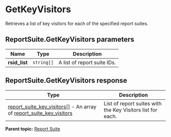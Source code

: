 # GetKeyVisitors

Retrieves a list of key visitors for each of the specified report suites.

## ReportSuite.GetKeyVisitors parameters

|Name|Type|Description|
|----|----|-----------|
| **rsid_list** | `string[]` |A list of report suite IDs.|

## ReportSuite.GetKeyVisitors response

|Type|Description|
|----|-----------|
| [report_suite_key_visitors[]](../../data_types/r_report_suite_key_visitors_array.md#) - An array of [report_suite_key_visitors](../../data_types/r_report_suite_key_visitors.md#) |List of report suites with the Key Visitors list for each.|

**Parent topic:** [Report Suite](../../methods/report_suite/r_methods_reportsuite.md)

